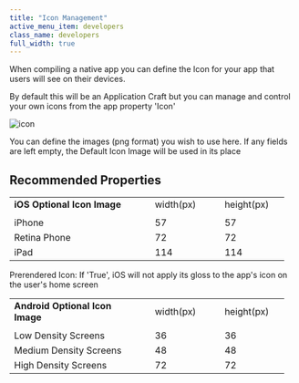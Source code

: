 ```yaml
---
title: "Icon Management"
active_menu_item: developers
class_name: developers
full_width: true
---
```



When compiling a native app you can define the Icon for your app that users will see on their devices.

By default this will be an Application Craft but you can manage and control your own icons from the app property 'Icon'

![icon](/img/docs/icon.zoom77.png)

You can define the images (png format) you wish to use here. If any fields are left empty, the Default Icon Image will be used in its place

## Recommended Properties

<table>
<tr>
<td width="200">
  <strong>iOS Optional Icon Image</strong>

</td>
<td width="15">
</td>
<td width="65">
width(px)

</td>
<td width="18">
</td>
<td width="97">
height(px)

</td>
</tr>
<tr>
<td width="200">
</td>
<td width="15">
</td>
<td width="65">
</td>
<td width="18">
</td>
<td width="97">
</td>
</tr>
<tr>
<td width="200">
iPhone

</td>
<td width="15">
</td>
<td width="65">
57

</td>
<td width="18">

</td>
<td width="97">
57

</td>
</tr>
<tr>
<td width="200">
Retina Phone

</td>
<td width="15">
</td>
<td width="65">
72

</td>
<td width="18">

</td>
<td width="97">
72

</td>
</tr>
<tr>
<td width="200">
iPad

</td>
<td width="15">
</td>
<td width="65">
114

</td>
<td width="18">

</td>
<td width="97">
114

</td>
</tr>
</table>
Prerendered Icon: If 'True', iOS will not apply its gloss to the app's icon on the user's home screen

<table>
<tr>
<td width="200">
  <strong>Android Optional Icon Image</strong>

</td>
<td width="15">
</td>
<td width="65">
width(px)

</td>
<td width="18">
</td>
<td width="97">
height(px)

</td>
</tr>
<tr>
<td width="200">
</td>
<td width="15">
</td>
<td width="65">
</td>
<td width="18">
</td>
<td width="97">
</td>
</tr>
<tr>
<td width="200">
Low Density Screens

</td>
<td width="15">
</td>
<td width="65">
36

</td>
<td width="18">

</td>
<td width="97">
36

</td>
</tr>
<tr>
<td width="200">
Medium Density Screens

</td>
<td width="15">
</td>
<td width="65">
48

</td>
<td width="18">

</td>
<td width="97">
48

</td>
</tr>
<tr>
<td width="200">
High Density Screens

</td>
<td width="15">
</td>
<td width="65">
72

</td>
<td width="18">

</td>
<td width="97">
72

</td>
</tr>
</table>

